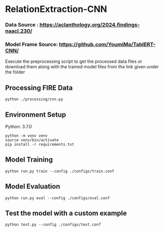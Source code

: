 # RelationExtraction-CNN

### Data Source : https://aclanthology.org/2024.findings-naacl.230/

### Model Frame Source: https://github.com/YoumiMa/TablERT-CNN/

Execute the preprocessing script to get the processed data files or download them along with the trained model files from the link given under the folder

## Processing FIRE Data
```
python ./processing/cnn.py 
```

## Environment Setup

Python: 3.7.0

```
python -m venv venv
source venv/bin/activate
pip install -r requirements.txt

```


## Model Training

```
python run.py train --config ./configs/train.conf
```

## Model Evaluation

```
python run.py eval --config ./configs/eval.conf
```

## Test the model with a custom example
```
python test.py --config ./configs/test.conf
```
